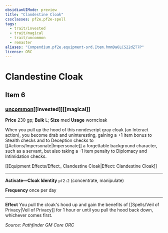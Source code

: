 ```yaml
---
obsidianUIMode: preview
title: "Clandestine Cloak"
cssclasses: pf2e,pf2e-spell
tags:
  - trait/invested
  - trait/magical
  - trait/uncommon
  - remaster
aliases: "Compendium.pf2e.equipment-srd.Item.hmmDa6LCS22dZT7P"
license: ORC
---
```

# Clandestine Cloak
## Item 6
### [uncommon](uncommon "Uncommon Rarity Trait")[[invested]][[magical]]


**Price** 230 gp; 
**Bulk** L; **Size** med
**Usage** worncloak

When you pull up the hood of this nondescript gray cloak (an Interact action), you become drab and uninteresting, gaining a +1 item bonus to Stealth checks and to Deception checks to [[Actions/Impersonate|Impersonate]] a forgettable background character, such as a servant, but also taking a -1 item penalty to Diplomacy and Intimidation checks.

[[Equipment Effects/Effect_ Clandestine Cloak|Effect: Clandestine Cloak]]

* * *

**Activate—Cloak Identity** `pf2:2` (concentrate, manipulate)

**Frequency** once per day

* * *

**Effect** You pull the cloak's hood up and gain the benefits of [[Spells/Veil of Privacy|Veil of Privacy]] for 1 hour or until you pull the hood back down, whichever comes first.

*Source: Pathfinder GM Core*
*ORC*